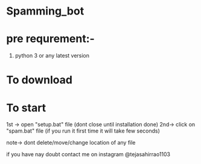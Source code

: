 # Spamming_bot

# pre requrement:-  
1. python 3 or any latest version


# To download


# To start
1st -> open "setup.bat" file (dont close until installation done)
2nd-> click on  "spam.bat" file (if you run it first time it will take few seconds)

note-> dont delete/move/change location of any file

if you have nay doubt contact me on instagram @tejasahirrao1103
